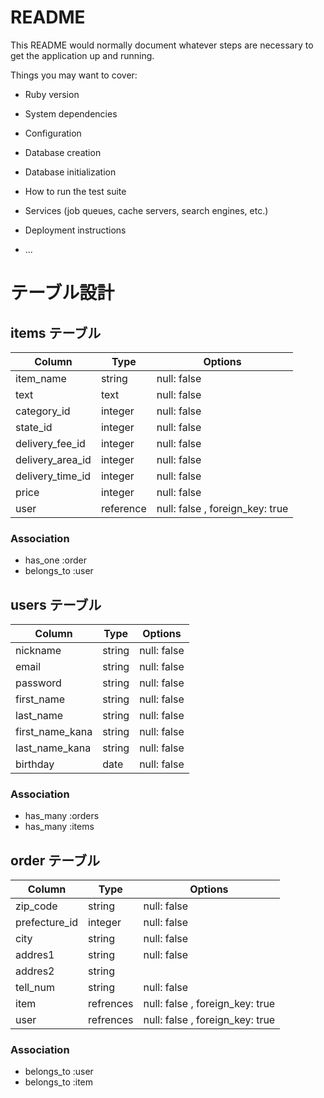 # README

This README would normally document whatever steps are necessary to get the
application up and running.

Things you may want to cover:

* Ruby version

* System dependencies

* Configuration

* Database creation

* Database initialization

* How to run the test suite

* Services (job queues, cache servers, search engines, etc.)

* Deployment instructions

* ...

# テーブル設計

## items テーブル
| Column           | Type      | Options                         |
| ---------------- | --------- | ------------------------------- |
| item_name        | string    | null: false                     |
| text             | text      | null: false                     |
| category_id      | integer   | null: false                     |
| state_id         | integer   | null: false                     |
| delivery_fee_id  | integer   | null: false                     |
| delivery_area_id | integer   | null: false                     |
| delivery_time_id | integer   | null: false                     |
| price            | integer   | null: false                     |
| user             | reference | null: false , foreign_key: true |

### Association

- has_one :order
- belongs_to :user

## users テーブル

| Column          | Type   | Options     |
| --------------- | ------ | ----------- |
| nickname        | string | null: false |
| email           | string | null: false |
| password        | string | null: false |
| first_name      | string | null: false |
| last_name       | string | null: false |
| first_name_kana | string | null: false |
| last_name_kana  | string | null: false |
| birthday        | date   | null: false |

### Association

- has_many :orders
- has_many :items

## order テーブル

| Column        | Type      | Options                         |
| ------------- | --------- | ------------------------------- |
| zip_code      | string    | null: false                     |
| prefecture_id | integer   | null: false                     |
| city          | string    | null: false                     |
| addres1       | string    | null: false                     |
| addres2       | string    |                                 |
| tell_num      | string    | null: false                     |
| item          | refrences | null: false , foreign_key: true |
| user          | refrences | null: false , foreign_key: true |

### Association

- belongs_to :user
- belongs_to :item
